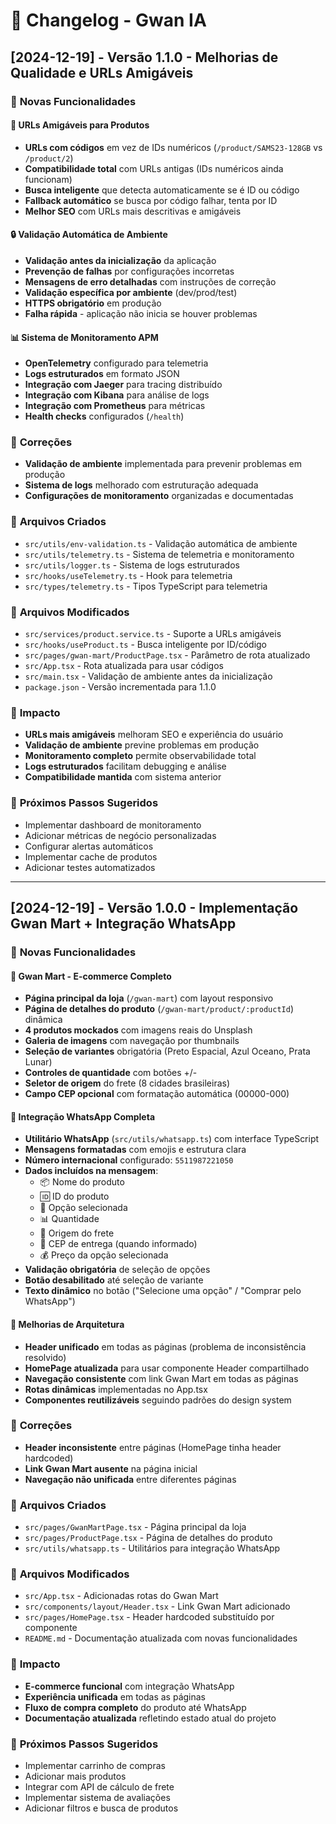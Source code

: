 # 📝 Changelog - Gwan IA

## [2024-12-19] - Versão 1.1.0 - Melhorias de Qualidade e URLs Amigáveis

### 🚀 **Novas Funcionalidades**

#### **🔗 URLs Amigáveis para Produtos**
- **URLs com códigos** em vez de IDs numéricos (`/product/SAMS23-128GB` vs `/product/2`)
- **Compatibilidade total** com URLs antigas (IDs numéricos ainda funcionam)
- **Busca inteligente** que detecta automaticamente se é ID ou código
- **Fallback automático** se busca por código falhar, tenta por ID
- **Melhor SEO** com URLs mais descritivas e amigáveis

#### **🔒 Validação Automática de Ambiente**
- **Validação antes da inicialização** da aplicação
- **Prevenção de falhas** por configurações incorretas
- **Mensagens de erro detalhadas** com instruções de correção
- **Validação específica por ambiente** (dev/prod/test)
- **HTTPS obrigatório** em produção
- **Falha rápida** - aplicação não inicia se houver problemas

#### **📊 Sistema de Monitoramento APM**
- **OpenTelemetry** configurado para telemetria
- **Logs estruturados** em formato JSON
- **Integração com Jaeger** para tracing distribuído
- **Integração com Kibana** para análise de logs
- **Integração com Prometheus** para métricas
- **Health checks** configurados (`/health`)

### 🐛 **Correções**
- **Validação de ambiente** implementada para prevenir problemas em produção
- **Sistema de logs** melhorado com estruturação adequada
- **Configurações de monitoramento** organizadas e documentadas

### 📁 **Arquivos Criados**
- `src/utils/env-validation.ts` - Validação automática de ambiente
- `src/utils/telemetry.ts` - Sistema de telemetria e monitoramento
- `src/utils/logger.ts` - Sistema de logs estruturados
- `src/hooks/useTelemetry.ts` - Hook para telemetria
- `src/types/telemetry.ts` - Tipos TypeScript para telemetria

### 📝 **Arquivos Modificados**
- `src/services/product.service.ts` - Suporte a URLs amigáveis
- `src/hooks/useProduct.ts` - Busca inteligente por ID/código
- `src/pages/gwan-mart/ProductPage.tsx` - Parâmetro de rota atualizado
- `src/App.tsx` - Rota atualizada para usar códigos
- `src/main.tsx` - Validação de ambiente antes da inicialização
- `package.json` - Versão incrementada para 1.1.0

### 🎯 **Impacto**
- **URLs mais amigáveis** melhoram SEO e experiência do usuário
- **Validação de ambiente** previne problemas em produção
- **Monitoramento completo** permite observabilidade total
- **Logs estruturados** facilitam debugging e análise
- **Compatibilidade mantida** com sistema anterior

### 🔄 **Próximos Passos Sugeridos**
- Implementar dashboard de monitoramento
- Adicionar métricas de negócio personalizadas
- Configurar alertas automáticos
- Implementar cache de produtos
- Adicionar testes automatizados

---

## [2024-12-19] - Versão 1.0.0 - Implementação Gwan Mart + Integração WhatsApp

### 🚀 **Novas Funcionalidades**

#### **🛒 Gwan Mart - E-commerce Completo**
- **Página principal da loja** (`/gwan-mart`) com layout responsivo
- **Página de detalhes do produto** (`/gwan-mart/product/:productId`) dinâmica
- **4 produtos mockados** com imagens reais do Unsplash
- **Galeria de imagens** com navegação por thumbnails
- **Seleção de variantes** obrigatória (Preto Espacial, Azul Oceano, Prata Lunar)
- **Controles de quantidade** com botões +/- 
- **Seletor de origem** do frete (8 cidades brasileiras)
- **Campo CEP opcional** com formatação automática (00000-000)

#### **📱 Integração WhatsApp Completa**
- **Utilitário WhatsApp** (`src/utils/whatsapp.ts`) com interface TypeScript
- **Mensagens formatadas** com emojis e estrutura clara
- **Número internacional** configurado: `5511987221050`
- **Dados incluídos na mensagem**:
  - 📦 Nome do produto
  - 🆔 ID do produto  
  - 🎨 Opção selecionada
  - 📊 Quantidade
  - 🚚 Origem do frete
  - 📍 CEP de entrega (quando informado)
  - 💰 Preço da opção selecionada
- **Validação obrigatória** de seleção de opções
- **Botão desabilitado** até seleção de variante
- **Texto dinâmico** no botão ("Selecione uma opção" / "Comprar pelo WhatsApp")

#### **🔧 Melhorias de Arquitetura**
- **Header unificado** em todas as páginas (problema de inconsistência resolvido)
- **HomePage atualizada** para usar componente Header compartilhado
- **Navegação consistente** com link Gwan Mart em todas as páginas
- **Rotas dinâmicas** implementadas no App.tsx
- **Componentes reutilizáveis** seguindo padrões do design system

### 🐛 **Correções**
- **Header inconsistente** entre páginas (HomePage tinha header hardcoded)
- **Link Gwan Mart ausente** na página inicial
- **Navegação não unificada** entre diferentes páginas

### 📁 **Arquivos Criados**
- `src/pages/GwanMartPage.tsx` - Página principal da loja
- `src/pages/ProductPage.tsx` - Página de detalhes do produto  
- `src/utils/whatsapp.ts` - Utilitários para integração WhatsApp

### 📝 **Arquivos Modificados**
- `src/App.tsx` - Adicionadas rotas do Gwan Mart
- `src/components/layout/Header.tsx` - Link Gwan Mart adicionado
- `src/pages/HomePage.tsx` - Header hardcoded substituído por componente
- `README.md` - Documentação atualizada com novas funcionalidades

### 🎯 **Impacto**
- **E-commerce funcional** com integração WhatsApp
- **Experiência unificada** em todas as páginas
- **Fluxo de compra completo** do produto até WhatsApp
- **Documentação atualizada** refletindo estado atual do projeto

### 🔄 **Próximos Passos Sugeridos**
- Implementar carrinho de compras
- Adicionar mais produtos
- Integrar com API de cálculo de frete
- Implementar sistema de avaliações
- Adicionar filtros e busca de produtos
